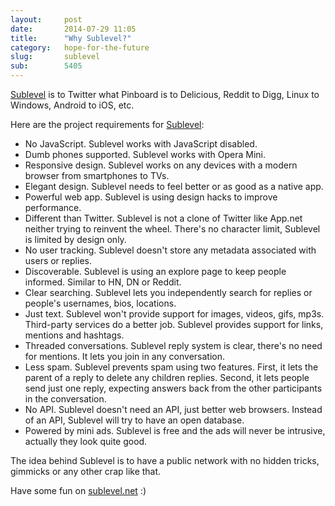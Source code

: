 ```yaml
---
layout:     post
date:       2014-07-29 11:05
title:      "Why Sublevel?"
category:   hope-for-the-future
slug:       sublevel
sub:        5405
---
```


[Sublevel](http://sublevel.net/) is to Twitter what Pinboard is to Delicious, Reddit to Digg, Linux to Windows, Android to iOS, etc.

Here are the project requirements for [Sublevel](http://sublevel.net/):

* No JavaScript. Sublevel works with JavaScript disabled.
* Dumb phones supported. Sublevel works with Opera Mini.
* Responsive design. Sublevel works on any devices with a modern browser from smartphones to TVs.
* Elegant design. Sublevel needs to feel better or as good as a native app.
* Powerful web app. Sublevel is using design hacks to improve performance.
* Different than Twitter. Sublevel is not a clone of Twitter like App.net neither trying to reinvent the wheel. There's no character limit, Sublevel is limited by design only.
* No user tracking. Sublevel doesn't store any metadata associated with users or replies.
* Discoverable. Sublevel is using an explore page to keep people informed. Similar to HN, DN or Reddit.
* Clear searching. Sublevel lets you independently search for replies or people's usernames, bios, locations.
* Just text. Sublevel won't provide support for images, videos, gifs, mp3s. Third-party services do a better job. Sublevel provides support for links, mentions and hashtags.
* Threaded conversations. Sublevel reply system is clear, there's no need for mentions. It lets you join in any conversation.
* Less spam. Sublevel prevents spam using two features. First, it lets the parent of a reply to delete any children replies. Second, it lets people send just one reply, expecting answers back from the other participants in the conversation.
* No API. Sublevel doesn't need an API, just better web browsers. Instead of an API, Sublevel will try to have an open database.
* Powered by mini ads. Sublevel is free and the ads will never be intrusive, actually they look quite good.

The idea behind Sublevel is to have a public network with no hidden tricks, gimmicks or any other crap like that.

Have some fun on [sublevel.net](http://sublevel.net/) :)
